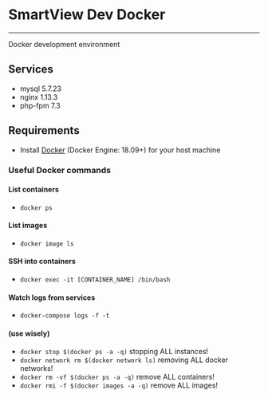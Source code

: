 # SmartView Dev Docker
---

Docker development environment

## Services
- mysql 5.7.23
- nginx 1.13.3
- php-fpm 7.3

## Requirements
- Install [Docker](https://docs.docker.com/) (Docker Engine: 18.09+) for your host machine 


### Useful Docker commands 

#### List containers
- `docker ps`

#### List images
- `docker image ls`

#### SSH into containers
- `docker exec -it [CONTAINER_NAME] /bin/bash`

#### Watch logs from services
- `docker-compose logs -f -t`

#### (use wisely)
- `docker stop $(docker ps -a -q)` stopping ALL instances!
- `docker network rm $(docker network ls)` removing ALL docker networks!
- `docker rm -vf $(docker ps -a -q)` remove ALL containers!
- `docker rmi -f $(docker images -a -q)` remove ALL images!
